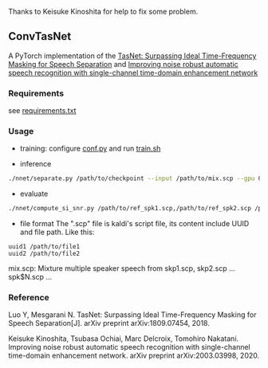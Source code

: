Thanks to Keisuke Kinoshita for help to fix some problem.

## ConvTasNet

A PyTorch implementation of the [TasNet: Surpassing Ideal Time-Frequency Masking for Speech Separation](https://arxiv.org/abs/1809.07454)
 and [Improving noise robust automatic speech recognition with single-channel time-domain enhancement network](https://arxiv.org/abs/2003.03998)

### Requirements

see [requirements.txt](requirements.txt)

### Usage

* training: configure [conf.py](nnet/conf.py) and run [train.sh](train.sh)

* inference
```bash
./nnet/separate.py /path/to/checkpoint --input /path/to/mix.scp --gpu 0 > separate.log 2>&1 &
```

* evaluate
```bash
./nnet/compute_si_snr.py /path/to/ref_spk1.scp,/path/to/ref_spk2.scp /path/to/inf_spk1.scp,/path/to/inf_spk2.scp
```

* file format
The ".scp" file is kaldi's script file, its content include UUID and file path. Like this:
```
uuid1 /path/to/file1
uuid2 /path/to/file2
```

mix.scp: Mixture multiple speaker speech from skp1.scp, skp2.scp ... spk$N.scp
...

### Reference

Luo Y, Mesgarani N. TasNet: Surpassing Ideal Time-Frequency Masking for Speech Separation[J]. arXiv preprint arXiv:1809.07454, 2018.

Keisuke Kinoshita, Tsubasa Ochiai, Marc Delcroix, Tomohiro Nakatani. Improving noise robust automatic speech recognition with single-channel time-domain enhancement network. arXiv preprint arXiv:2003.03998, 2020.

